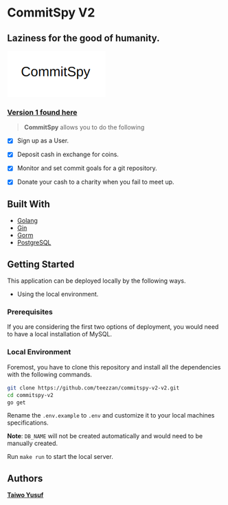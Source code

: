 # CommitSpy V2
## Laziness for the good of humanity.
![Logo](./images/commitspy.png)

### [Version 1 found here](https://commitspy.netlify.app/)

>**CommitSpy** allows you to do the following

- [x] Sign up as a User.
- [x] Deposit cash in exchange for coins.
- [x] Monitor and set commit goals for a git repository.
- [x] Donate your cash to a charity when you fail to meet up.


## Built With

- [Golang](https://go.dev/)
- [Gin](https://github.com/gin-gonic/gin)
- [Gorm](https://gorm.io/)
- [PostgreSQL](https://www.postgresql.org/)

## Getting Started
This application can be deployed locally by the following ways.
- Using the local environment.

### Prerequisites
If you are considering the first two options of deployment, you would need to have a local installation of MySQL.

### Local Environment

Foremost, you have to clone this repository and install all the dependencies with the following commands.
```bash
git clone https://github.com/teezzan/commitspy-v2-v2.git
cd commitspy-v2
go get

```
Rename the `.env.example` to `.env` and customize it to your local machines specifications.

**Note**: `DB_NAME` will not be created automatically and would need to be manually created.

Run `make run` to start the local server.


## Authors

**[Taiwo Yusuf](https://github.com/teezzan/)**